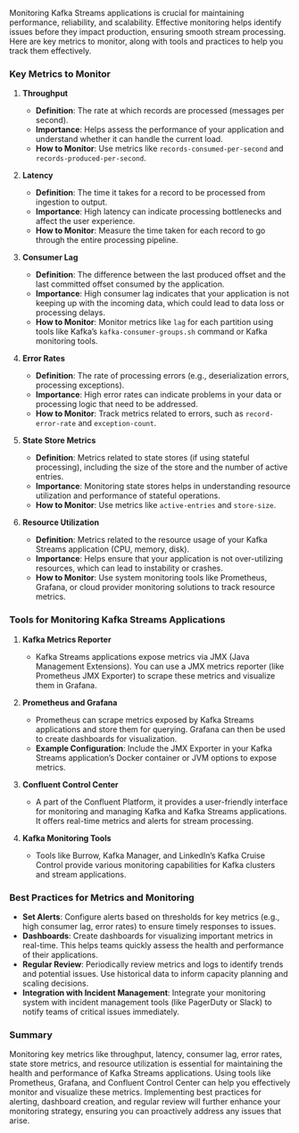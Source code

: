 Monitoring Kafka Streams applications is crucial for maintaining performance, reliability, and scalability. Effective monitoring helps identify issues before they impact production, ensuring smooth stream processing. Here are key metrics to monitor, along with tools and practices to help you track them effectively.

### Key Metrics to Monitor

1. **Throughput**
   - **Definition**: The rate at which records are processed (messages per second).
   - **Importance**: Helps assess the performance of your application and understand whether it can handle the current load.
   - **How to Monitor**: Use metrics like `records-consumed-per-second` and `records-produced-per-second`.

2. **Latency**
   - **Definition**: The time it takes for a record to be processed from ingestion to output.
   - **Importance**: High latency can indicate processing bottlenecks and affect the user experience.
   - **How to Monitor**: Measure the time taken for each record to go through the entire processing pipeline.

3. **Consumer Lag**
   - **Definition**: The difference between the last produced offset and the last committed offset consumed by the application.
   - **Importance**: High consumer lag indicates that your application is not keeping up with the incoming data, which could lead to data loss or processing delays.
   - **How to Monitor**: Monitor metrics like `lag` for each partition using tools like Kafka’s `kafka-consumer-groups.sh` command or Kafka monitoring tools.

4. **Error Rates**
   - **Definition**: The rate of processing errors (e.g., deserialization errors, processing exceptions).
   - **Importance**: High error rates can indicate problems in your data or processing logic that need to be addressed.
   - **How to Monitor**: Track metrics related to errors, such as `record-error-rate` and `exception-count`.

5. **State Store Metrics**
   - **Definition**: Metrics related to state stores (if using stateful processing), including the size of the store and the number of active entries.
   - **Importance**: Monitoring state stores helps in understanding resource utilization and performance of stateful operations.
   - **How to Monitor**: Use metrics like `active-entries` and `store-size`.

6. **Resource Utilization**
   - **Definition**: Metrics related to the resource usage of your Kafka Streams application (CPU, memory, disk).
   - **Importance**: Helps ensure that your application is not over-utilizing resources, which can lead to instability or crashes.
   - **How to Monitor**: Use system monitoring tools like Prometheus, Grafana, or cloud provider monitoring solutions to track resource metrics.

### Tools for Monitoring Kafka Streams Applications

1. **Kafka Metrics Reporter**
   - Kafka Streams applications expose metrics via JMX (Java Management Extensions). You can use a JMX metrics reporter (like Prometheus JMX Exporter) to scrape these metrics and visualize them in Grafana.

2. **Prometheus and Grafana**
   - Prometheus can scrape metrics exposed by Kafka Streams applications and store them for querying. Grafana can then be used to create dashboards for visualization.
   - **Example Configuration**: Include the JMX Exporter in your Kafka Streams application’s Docker container or JVM options to expose metrics.

3. **Confluent Control Center**
   - A part of the Confluent Platform, it provides a user-friendly interface for monitoring and managing Kafka and Kafka Streams applications. It offers real-time metrics and alerts for stream processing.

4. **Kafka Monitoring Tools**
   - Tools like Burrow, Kafka Manager, and LinkedIn’s Kafka Cruise Control provide various monitoring capabilities for Kafka clusters and stream applications.

### Best Practices for Metrics and Monitoring

- **Set Alerts**: Configure alerts based on thresholds for key metrics (e.g., high consumer lag, error rates) to ensure timely responses to issues.
- **Dashboards**: Create dashboards for visualizing important metrics in real-time. This helps teams quickly assess the health and performance of their applications.
- **Regular Review**: Periodically review metrics and logs to identify trends and potential issues. Use historical data to inform capacity planning and scaling decisions.
- **Integration with Incident Management**: Integrate your monitoring system with incident management tools (like PagerDuty or Slack) to notify teams of critical issues immediately.

### Summary

Monitoring key metrics like throughput, latency, consumer lag, error rates, state store metrics, and resource utilization is essential for maintaining the health and performance of Kafka Streams applications. Using tools like Prometheus, Grafana, and Confluent Control Center can help you effectively monitor and visualize these metrics. Implementing best practices for alerting, dashboard creation, and regular review will further enhance your monitoring strategy, ensuring you can proactively address any issues that arise.